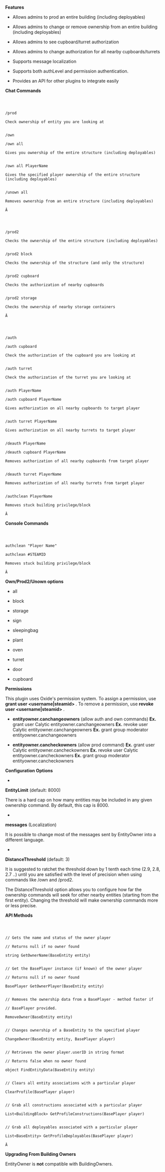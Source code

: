 **Features** 


* Allows admins to prod an entire building (including deployables)

* Allows admins to change or remove ownership from an entire building (including deployables)

* Allows admins to see cupboard/turret authorization

* Allows admins to change authorization for all nearby cupboards/turrets

* Supports message localization

* Supports both authLevel and permission authentication.

* Provides an API for other plugins to integrate easily


**Chat Commands** 

	
	
````



/prod

Check ownership of entity you are looking at


/own

/own all

Gives you ownership of the entire structure (including deployables)


/own all PlayerName

Gives the specified player ownership of the entire structure (including deployables)


/unown all

Removes ownership from an entire structure (including deployables)

Â 
````



	
	
````



/prod2

Checks the ownership of the entire structure (including deployables)


/prod2 block

Checks the ownership of the structure (and only the structure)


/prod2 cupboard

Checks the authorization of nearby cupboards


/prod2 storage

Checks the ownership of nearby storage containers

Â 
````



	
	
````



/auth

/auth cupboard

Check the authorization of the cupboard you are looking at


/auth turret

Check the authorization of the turret you are looking at


/auth PlayerName

/auth cupboard PlayerName

Gives authorization on all nearby cupboards to target player


/auth turret PlayerName

Gives authorization on all nearby turrets to target player


/deauth PlayerName

/deauth cupboard PlayerName

Removes authorization of all nearby cupboards from target player


/deauth turret PlayerName

Removes authorization of all nearby turrets from target player


/authclean PlayerName

Removes stuck building privilege/block

Â 
````


**Console Commands** 

	
	
````



authclean "Player Name"

authclean #STEAMID

Removes stuck building privilege/block

Â 
````


**Own/Prod2/Unown options** 


* all

* block

* storage

* sign

* sleepingbag

* plant

* oven

* turret

* door

* cupboard


**Permissions** 

This plugin uses Oxide's permission system. To assign a permission, use **grant user <username|steamid> <permission>** . To remove a permission, use **revoke user <username|steamid> <permission>** .


* **entityowner.canchangeowners** (allow auth and own commands)
**Ex.**  grant user Calytic entityowner.canchangeowners 
**Ex.**  revoke user Calytic entityowner.canchangeowners 
**Ex.**  grant group moderator entityowner.canchangeowners

* **entityowner.cancheckowners** (allow prod command)
**Ex.**  grant user Calytic entityowner.cancheckowners 
**Ex.**  revoke user Calytic entityowner.cancheckowners 
**Ex.**  grant group moderator entityowner.cancheckowners 


**Configuration Options** 


* 
**EntityLimit** (default: 8000)

There is a hard cap on how many entities may be included in any given ownership command.  By default, this cap is 8000.




* 
**messages** (Localization)

It is possible to change most of the messages sent by EntityOwner into a different language.




* 
**DistanceThreshold** (default: 3)

It is suggested to ratchet the threshold down by 1 tenth each time (2.9, 2.8, 2.7 ..) until you are satisfied with the level of precision when using commands like /own and /prod2.


The DistanceThreshold option allows you to configure how far the ownership commands will seek for other nearby entities (starting from the first entity). Changing the threshold will make ownership commands more or less precise.


**API Methods** 

	
	
````



// Gets the name and status of the owner player

// Returns null if no owner found

string GetOwnerName(BaseEntity entity)


// Get the BasePlayer instance (if known) of the owner player

// Returns null if no owner found

BasePlayer GetOwnerPlayer(BaseEntity entity)


// Removes the ownership data from a BasePlayer - method faster if

// BasePlayer provided.

RemoveOwner(BaseEntity entity)


// Changes ownership of a BaseEntity to the specified player

ChangeOwner(BaseEntity entity, BasePlayer player)


// Retrieves the owner player.userID in string format

// Returns false when no owner found

object FindEntityData(BaseEntity entity)


// Clears all entity associations with a particular player

ClearProfile(BasePlayer player)


// Grab all constructions associated with a particular player

List<BuildingBlock> GetProfileConstructions(BasePlayer player)


// Grab all deployables associated with a particular player

List<BaseEntity> GetProfileDeployables(BasePlayer player)

Â 
````


**Upgrading From Building Owners** 


EntityOwner is **not** compatible with BuildingOwners.